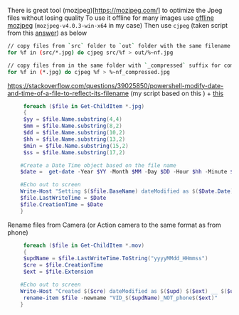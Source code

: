 There is great tool (mozjpeg)[https://mozjpeg.com/] to optimize the Jpeg files without losing quality
To use it offline for many images use [offline mozjpeg](https://github.com/mozilla/mozjpeg/releases) (`mozjpeg-v4.0.3-win-x64` in my case)
Then use `cjpeg` (taken script from this [answer](https://superuser.com/questions/955916/how-to-batch-convert-jpeg-images-with-jpegtran-on-windows)) as below

```sh
// copy files from `src` folder to `out` folder with the same filename
for %f in (src/*.jpg) do cjpeg src/%f > out/%~nf.jpg 

// copy files from in the same folder with `_compressed` suffix for compressed files
for %f in (*.jpg) do cjpeg %f > %~nf_compressed.jpg 
```

https://stackoverflow.com/questions/39025850/powershell-modify-date-and-time-of-a-file-to-reflect-its-filename (my script based on this ) + [this](https://superuser.com/questions/924365/changing-last-modified-date-or-time-via-powershell)


```powershell
     foreach ($file in Get-ChildItem *.jpg)
     {
     $yy = $file.Name.substring(4,4)
     $mm = $file.Name.substring(8,2)
     $dd = $file.Name.substring(10,2)
     $hh = $file.Name.substring(13,2)
     $min = $file.Name.substring(15,2)
     $ss = $file.Name.substring(17,2)

    #Create a Date Time object based on the file name
    $date =  get-date -Year $YY -Month $MM -Day $DD -Hour $hh -Minute $min -Second $SS

    #Echo out to screen
    Write-Host "Setting $($file.BaseName) dateModified as $($Date.Date)"
    $file.LastWriteTime = $Date
    $file.CreationTime = $Date
    }
```

Rename files from Camera (or Action camera to the same format as from phone)
```powershell
     foreach ($file in Get-ChildItem *.mov)
     {
     $updName = $file.LastWriteTime.ToString("yyyyMMdd_HHmmss") 
     $cre = $file.CreationTime  
     $ext = $file.Extension  

    #Echo out to screen
    Write-Host "Created $($cre) dateModified as $($upd) $($ext) __ $($updName)"
     rename-item $file -newname "VID_$($updName)_NOT_phone$($ext)"
    }
```